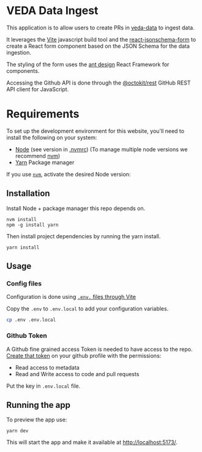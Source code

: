 # VEDA Data Ingest

This application is to allow users to create PRs in [veda-data](https://github.com/NASA-IMPACT/veda-data) to ingest data.

It leverages the [Vite](https://vite.dev/) javascript build tool and the [react-jsonschema-form](https://github.com/rjsf-team/react-jsonschema-form) to create a React form component based on the JSON Schema for the data ingestion.

The styling of the form uses the [ant design](https://ant.design/) React Framework for components.

Accessing the Github API is done through the [@octokit/rest](https://github.com/octokit/rest.js) GitHub REST API client for JavaScript.


# Requirements

To set up the development environment for this website, you'll need to install the following on your system:

- [Node](http://nodejs.org/) (see version in [.nvmrc](../.nvmrc)) (To manage multiple node versions we recommend [nvm](https://github.com/creationix/nvm))
- [Yarn](https://yarnpkg.com/) Package manager

If you use [`nvm`](https://github.com/creationix/nvm), activate the desired Node version:

## Installation

Install Node + package manager this repo depends on.

```
nvm install
npm -g install yarn
```

Then install project dependencies by running the yarn install.

```
yarn install
```

## Usage

### Config files

Configuration is done using [`.env.` files through Vite](https://vite.dev/guide/env-and-mode)

Copy the `.env` to `.env.local` to add your configuration variables.

```sh
cp .env .env.local
```

### Github Token

A Github fine grained access Token is needed to have access to the repo.  [Create that token](https://github.com/settings/tokens) on your github profile with the permissions:
- Read access to metadata
- Read and Write access to code and pull requests

Put the key in `.env.local` file.

## Running the app

To preview the app use:

```
yarn dev
```

This will start the app and make it available at <http://localhost:5173/>.